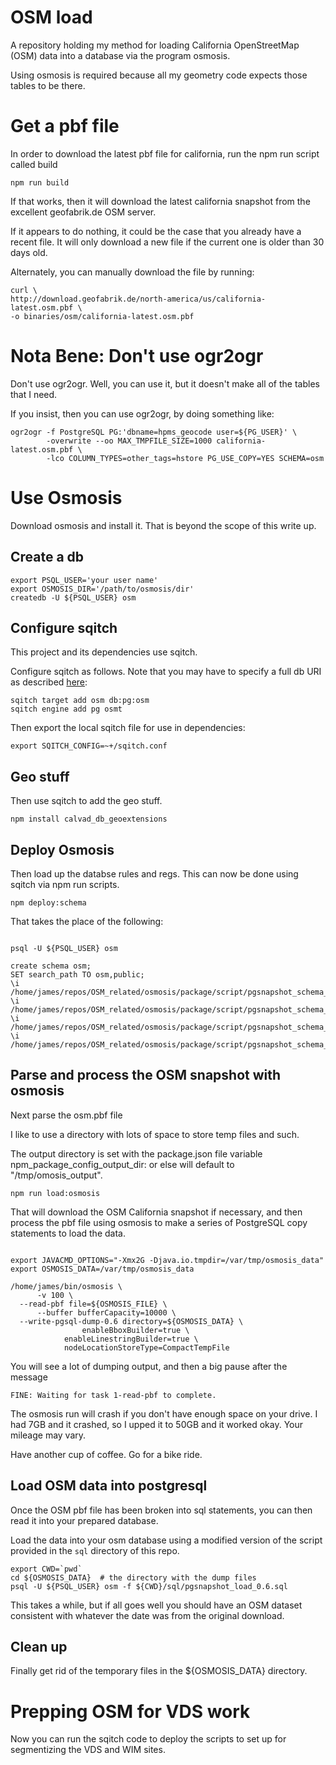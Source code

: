 # OSM load

A repository holding my method for loading California OpenStreetMap
(OSM) data into a database via the program osmosis.

Using osmosis is required because all my geometry code expects those
tables to be there.

# Get a pbf file

In order to download the latest pbf file for california, run the npm
run script called build

```
npm run build
```

If that works, then it will download the latest california snapshot
from the excellent geofabrik.de OSM server.

If it appears to do nothing, it could be the case that you already
have a recent file.  It will only download a new file if the current
one is older than 30 days old.

Alternately, you can manually download the file by running:

```
curl \
http://download.geofabrik.de/north-america/us/california-latest.osm.pbf \
-o binaries/osm/california-latest.osm.pbf
```

# Nota Bene: Don't use ogr2ogr

Don't use ogr2ogr.  Well, you can use it, but it doesn't make all of
the tables that I need.

If you insist, then you can use ogr2ogr, by doing something like:

```
ogr2ogr -f PostgreSQL PG:'dbname=hpms_geocode user=${PG_USER}' \
        -overwrite --oo MAX_TMPFILE_SIZE=1000 california-latest.osm.pbf \
        -lco COLUMN_TYPES=other_tags=hstore PG_USE_COPY=YES SCHEMA=osm
```

# Use Osmosis


Download osmosis and install it.  That is beyond the scope of this
write up.

## Create a db

```
export PSQL_USER='your user name'
export OSMOSIS_DIR='/path/to/osmosis/dir'
createdb -U ${PSQL_USER} osm
```

## Configure sqitch

This project and its dependencies use sqitch.

Configure sqitch as follows.  Note that you may have to specify a full
db URI as described [here](https://github.com/theory/uri-db/):

```
sqitch target add osm db:pg:osm
sqitch engine add pg osmt
```

Then export the local sqitch file for use in dependencies:


```
export SQITCH_CONFIG=~+/sqitch.conf
```

## Geo stuff

Then use sqitch to add the geo stuff.


```
npm install calvad_db_geoextensions

```

## Deploy Osmosis

Then load up the databse rules and regs.  This can now be done using
sqitch via npm run scripts.

```
npm deploy:schema
```


That takes the place of the following:

```

psql -U ${PSQL_USER} osm

create schema osm;
SET search_path TO osm,public;
\i /home/james/repos/OSM_related/osmosis/package/script/pgsnapshot_schema_0.6.sql
\i /home/james/repos/OSM_related/osmosis/package/script/pgsnapshot_schema_0.6_action.sql
\i /home/james/repos/OSM_related/osmosis/package/script/pgsnapshot_schema_0.6_bbox.sql
\i /home/james/repos/OSM_related/osmosis/package/script/pgsnapshot_schema_0.6_linestring.sql
```


## Parse and process the OSM snapshot with osmosis

Next parse the osm.pbf file

I like to use a directory with lots of space to store temp files and
such.

The output directory is set with the package.json file variable
npm_package_config_output_dir: or else will default to
"/tmp/omosis_output".

```
npm run load:osmosis
```

That will download the OSM California snapshot if necessary, and then
process the pbf file using osmosis to make a series of PostgreSQL copy
statements to load the data.


```

export JAVACMD_OPTIONS="-Xmx2G -Djava.io.tmpdir=/var/tmp/osmosis_data"
export OSMOSIS_DATA=/var/tmp/osmosis_data

/home/james/bin/osmosis \
      -v 100 \
  --read-pbf file=${OSMOSIS_FILE} \
      --buffer bufferCapacity=10000 \
  --write-pgsql-dump-0.6 directory=${OSMOSIS_DATA} \
  			    enableBboxBuilder=true \
 		    enableLinestringBuilder=true \
 		    nodeLocationStoreType=CompactTempFile
```

You will see a lot of dumping output, and then a big pause after the
message

```
FINE: Waiting for task 1-read-pbf to complete.
```

The osmosis run will crash if you don't have enough space on your
drive.  I had 7GB and it crashed, so I upped it to 50GB and it worked
okay.  Your mileage may vary.

Have another cup of coffee.  Go for a bike ride.

## Load OSM data into postgresql

Once the OSM pbf file has been broken into sql statements, you can
then read it into your prepared database.

Load the data into your osm database using a modified version of the
script provided in the `sql` directory of this repo.

```
export CWD=`pwd`
cd ${OSMOSIS_DATA}  # the directory with the dump files
psql -U ${PSQL_USER} osm -f ${CWD}/sql/pgsnapshot_load_0.6.sql
```

This takes a while, but if all goes well you should have an OSM dataset
consistent with whatever the date was from the original download.

## Clean up

Finally get rid of the temporary files in the ${OSMOSIS_DATA}
directory.

# Prepping OSM for VDS work

Now you can run the sqitch code to deploy the scripts to set up for
segmentizing the VDS and WIM sites.
